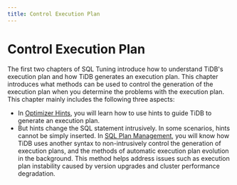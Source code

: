 ```yaml
---
title: Control Execution Plan
---
```


# Control Execution Plan

The first two chapters of SQL Tuning introduce how to understand TiDB's execution plan and how TiDB generates an execution plan. This chapter introduces what methods can be used to control the generation of the execution plan when you determine the problems with the execution plan. This chapter mainly includes the following three aspects:

- In [Optimizer Hints](/optimizer-hints.md), you will learn how to use hints to guide TiDB to generate an execution plan.
- But hints change the SQL statement intrusively. In some scenarios, hints cannot be simply inserted. In [SQL Plan Management](/sql-plan-management.md), you will know how TiDB uses another syntax to non-intrusively control the generation of execution plans, and the methods of automatic execution plan evolution in the background. This method helps address issues such as execution plan instability caused by version upgrades and cluster performance degradation.
